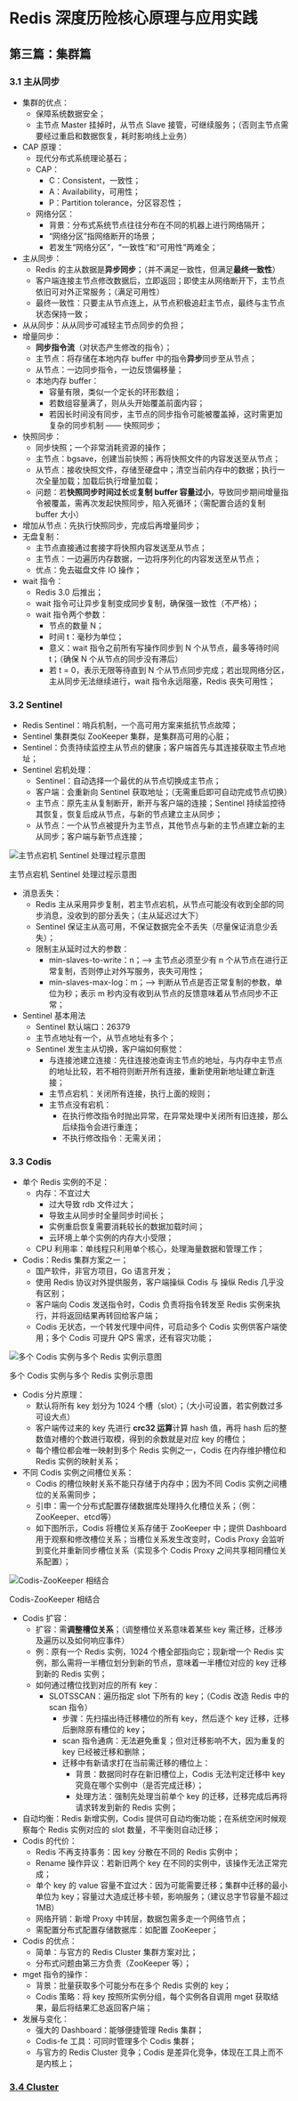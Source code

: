 # Redis 深度历险核心原理与应用实践

## 第三篇：集群篇

### 3.1 主从同步

+ 集群的优点：
    + 保障系统数据安全；
    + 主节点 Master 挂掉时，从节点 Slave 接管，可继续服务；（否则主节点需要经过重启和数据恢复，耗时影响线上业务）
+ CAP 原理：
    + 现代分布式系统理论基石；
    + CAP：
        + C：Consistent，一致性；
        + A：Availability，可用性；
        + P：Partition tolerance，分区容忍性；
    + 网络分区：
        + 背景：分布式系统节点往往分布在不同的机器上进行网络隔开；
        + “网络分区”指网络断开的场景；
        + 若发生“网络分区”，“一致性”和“可用性”两难全；
+ 主从同步：
    + Redis 的主从数据是**异步同步**；（并不满足一致性，但满足**最终一致性**）
    + 客户端连接主节点修改数据后，立即返回；即使主从网络断开下，主节点依旧可对外正常服务；（满足可用性）
    + 最终一致性：只要主从节点连上，从节点积极追赶主节点，最终与主节点状态保持一致；
+ 从从同步：从从同步可减轻主节点同步的负担；
+ 增量同步：
    + **同步指令流**（对状态产生修改的指令）；
    + 主节点：将存储在本地内存 buffer 中的指令**异步**同步至从节点；
    + 从节点：一边同步指令，一边反馈偏移量；
    + 本地内存 buffer：
        + 容量有限，类似一个定长的环形数组；
        + 若数组容量满了，则从头开始覆盖前面内容；
        + 若因长时间没有同步，主节点的同步指令可能被覆盖掉，这时需更加复杂的同步机制 —— 快照同步；
+ 快照同步：
    + 同步快照；一个非常消耗资源的操作；
    + 主节点：bgsave，创建当前快照；再将快照文件的内容发送至从节点；
    + 从节点：接收快照文件，存储至硬盘中；清空当前内存中的数据；执行一次全量加载；加载后执行增量加载；
    + 问题：若**快照同步时间过长**或**复制 buffer 容量过小**，导致同步期间增量指令被覆盖，需再次发起快照同步，陷入死循环；（需配置合适的复制 buffer 大小）
+ 增加从节点：先执行快照同步，完成后再增量同步；
+ 无盘复制：
    + 主节点直接通过套接字将快照内容发送至从节点；
    + 主节点：一边遍历内存数据，一边将序列化的内容发送至从节点；
    + 优点：免去磁盘文件 IO 操作；   
+ wait 指令：
    + Redis 3.0 后推出；
    + wait 指令可让异步复制变成同步复制，确保强一致性（不严格）；
    + wait 指令两个参数：
        + 节点的数量 N；
        + 时间 t：毫秒为单位；
        + 意义：wait 指令之前所有写操作同步到 N 个从节点，最多等待时间 t；（确保 N 个从节点的同步没有滞后）
        + 若 t = 0，表示无限等待直到 N 个从节点同步完成；若出现网络分区，主从同步无法继续进行，wait 指令永远阻塞，Redis 丧失可用性；

### 3.2 Sentinel

+ Redis Sentinel：哨兵机制，一个高可用方案来抵抗节点故障；
+ Sentinel 集群类似 ZooKeeper 集群，是集群高可用的心脏；
+ Sentinel：负责持续监控主从节点的健康；客户端首先与其连接获取主节点地址；
+ Sentinel 宕机处理：
    + Sentinel：自动选择一个最优的从节点切换成主节点；
    + 客户端：会重新向 Sentinel 获取地址；（无需重启即可自动完成节点切换）
    + 主节点：原先主从复制断开，断开与客户端的连接；Sentinel 持续监控待其恢复，恢复后成从节点，与新的节点建立主从同步；
    + 从节点：一个从节点被提升为主节点，其他节点与新的主节点建立新的主从同步；客户端与新节点连接；
    
![主节点宕机 Sentinel 处理过程示意图](./img/sentienl.png)

主节点宕机 Sentinel 处理过程示意图
    
+ 消息丢失：
    + Redis 主从采用异步复制，若主节点宕机，从节点可能没有收到全部的同步消息，没收到的部分丢失；（主从延迟过大下）
    + Sentinel 保证主从高可用，不保证数据完全不丢失（尽量保证消息少丢失）；
    + 限制主从延时过大的参数：
        + min-slaves-to-write：n；——> 主节点必须至少有 n 个从节点在进行正常复制，否则停止对外写服务，丧失可用性；
        + min-slaves-max-log：m；——> 判断从节点是否正常复制的参数，单位为秒；表示 m 秒内没有收到从节点的反馈意味着从节点同步不正常；
+ Sentinel 基本用法
    + Sentinel 默认端口：26379
    + 主节点地址有一个，从节点地址有多个；
    + Sentinel 发生主从切换，客户端如何察觉：
        + 与连接池建立连接：先往连接池查询主节点的地址，与内存中主节点的地址比较，若不相符则断开所有连接，重新使用新地址建立新连接；
        + 主节点宕机：关闭所有连接，执行上面的规则；
        + 主节点没有宕机：
            + 在执行修改指令时抛出异常，在异常处理中关闭所有旧连接，那么后续指令会进行重连；
            + 不执行修改指令：无需关闭；

### 3.3 Codis

+ 单个 Redis 实例的不足：
    + 内存：不宜过大
        + 过大导致 rdb 文件过大；
        + 导致主从同步时全量同步时间长；
        + 实例重启恢复需要消耗较长的数据加载时间；
        + 云环境上单个实例的内存大小受限；
    + CPU 利用率：单线程只利用单个核心，处理海量数据和管理工作；
+ Codis：Redis 集群方案之一；
    + 国产软件，非官方项目，Go 语言开发；
    + 使用 Redis 协议对外提供服务，客户端操纵 Codis 与 操纵 Redis 几乎没有区别；
    + 客户端向 Codis 发送指令时，Codis 负责将指令转发至 Redis 实例来执行，并将返回结果再转回给客户端；
    + Codis 无状态，一个转发代理中间件，可启动多个 Codis 实例供客户端使用；多个 Codis 可提升 QPS 需求，还有容灾功能；

![多个 Codis 实例与多个 Redis 实例示意图](./img/codis.png)    

多个 Codis 实例与多个 Redis 实例示意图

+ Codis 分片原理：
    + 默认将所有 key 划分为 1024 个槽（slot）；（大小可设置，若实例数过多可设大点）
    + 客户端传过来的 key 先进行 **crc32 运算**计算 hash 值，再将 hash 后的整数值对槽的个数进行取模，得到的余数就是对应 key 的槽位；
    + 每个槽位都会唯一映射到多个 Redis 实例之一，Codis 在内存维护槽位和 Redis 实例的映射关系； 
+ 不同 Codis 实例之间槽位关系：
    + Codis 的槽位映射关系不能只存储于内存中；因为不同 Codis 实例之间槽位的关系需同步；
    + 引申：需一个分布式配置存储数据库处理持久化槽位关系；（例：ZooKeeper、etcd等）
    + 如下图所示，Codis 将槽位关系存储于 ZooKeeper 中；提供 Dashboard 用于观察和修改槽位关系；当槽位关系发生改变时，Codis Proxy 会监听到变化并重新同步槽位关系（实现多个 Codis
     Proxy 之间共享相同槽位关系配置）；

![Codis-ZooKeeper 相结合](./img/codis-zookeeper.png)   

Codis-ZooKeeper 相结合

+ Codis 扩容：
    + 扩容：需**调整槽位关系**；（调整槽位关系意味着某些 key 需迁移，迁移涉及遍历以及如何响应事件）
    + 例：原有一个 Redis 实例，1024 个槽全部指向它；现新增一个 Redis 实例，那么需将一半槽位划分到新的节点，意味着一半槽位对应的 key 迁移到新的 Redis 实例；
    + 如何通过槽位找到对应的所有 key：
        + SLOTSSCAN：遍历指定 slot 下所有的 key；（Codis 改造 Redis 中的 scan 指令）
            + 步骤：先扫描出待迁移槽位的所有 key，然后逐个 key 迁移，迁移后删除原有槽位的 key；
            + scan 指令通病：无法避免重复；但对迁移影响不大，因为重复的 key 已经被迁移和删除；
            + 迁移中有新请求打在当前需迁移的槽位上：
                + 背景：数据同时存在新旧槽位上，Codis 无法判定迁移中 key 究竟在哪个实例中（是否完成迁移）；
                + 处理方法：强制先处理当前单个 key 的迁移，迁移完成后再将请求转发到新的 Redis 实例；
+ 自动均衡：Redis 新增实例，Codis 提供可自动均衡功能；在系统空闲时候观察每个 Redis 实例对应的 slot 数量，不平衡则自动迁移；
+ Codis 的代价：
    + Redis 不再支持事务：因 key 分散在不同的 Redis 实例中；
    + Rename 操作异议：若新旧两个 key 在不同的实例中，该操作无法正常完成；
    + 单个 key 的 value 容量不宜过大：因为可能需要迁移；集群中迁移的最小单位为 key；容量过大造成迁移卡顿，影响服务；（建议总字节容量不超过 1MB）
    + 网络开销：新增 Proxy 中转层，数据包需多走一个网络节点；
    + 需配置分布式配置存储数据库：如配置 ZooKeeper；
+ Codis 的优点：
    + 简单：与官方的 Redis Cluster 集群方案对比；
    + 分布式问题由第三方负责（ZooKeeper 等）；
+ mget 指令的操作：
    + 背景：批量获取多个可能分布在多个 Redis 实例的 key；
    + Codis 策略：将 key 按照所实例分组，每个实例各自调用 mget 获取结果，最后将结果汇总返回客户端；
+ 发展与变化：
    + 强大的 Dashboard：能够便捷管理 Redis 集群；
    + Codis-fe 工具：可同时管理多个 Codis 集群；
    + 与官方的 Redis Cluster 竞争；Codis 是差异化竞争，体现在工具上而不是内核上；

### [3.4 Cluster]()